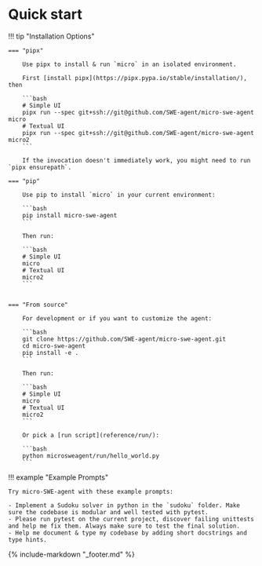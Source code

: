 # Quick start

!!! tip "Installation Options"

    === "pipx"

        Use pipx to install & run `micro` in an isolated environment.

        First [install pipx](https://pipx.pypa.io/stable/installation/), then

        ```bash
        # Simple UI
        pipx run --spec git+ssh://git@github.com/SWE-agent/micro-swe-agent micro
        # Textual UI
        pipx run --spec git+ssh://git@github.com/SWE-agent/micro-swe-agent micro2
        ```

        If the invocation doesn't immediately work, you might need to run `pipx ensurepath`.

    === "pip"

        Use pip to install `micro` in your current environment:

        ```bash
        pip install micro-swe-agent
        ```

        Then run:

        ```bash
        # Simple UI
        micro
        # Textual UI
        micro2
        ```


    === "From source"

        For development or if you want to customize the agent:

        ```bash
        git clone https://github.com/SWE-agent/micro-swe-agent.git
        cd micro-swe-agent
        pip install -e .
        ```

        Then run:

        ```bash
        # Simple UI
        micro
        # Textual UI
        micro2
        ```

        Or pick a [run script](reference/run/):

        ```bash
        python microsweagent/run/hello_world.py
        ```

!!! example "Example Prompts"

    Try micro-SWE-agent with these example prompts:

    - Implement a Sudoku solver in python in the `sudoku` folder. Make sure the codebase is modular and well tested with pytest.
    - Please run pytest on the current project, discover failing unittests and help me fix them. Always make sure to test the final solution.
    - Help me document & type my codebase by adding short docstrings and type hints.

{% include-markdown "_footer.md" %}
